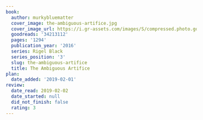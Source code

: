 ```yaml
---
book:
  author: murkybluematter
  cover_image: the-ambiguous-artifice.jpg
  cover_image_url: https://i.gr-assets.com/images/S/compressed.photo.goodreads.com/books/1502729235l/34213112._SX98_.jpg
  goodreads: '34213112'
  pages: '1294'
  publication_year: '2016'
  series: Rigel Black
  series_position: '3'
  slug: the-ambiguous-artifice
  title: The Ambiguous Artifice
plan:
  date_added: '2019-02-01'
review:
  date_read: 2019-02-02
  date_started: null
  did_not_finish: false
  rating: 3
---
```

